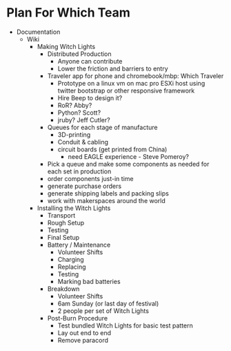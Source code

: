 # Plan For Which Team

* Documentation
	* Wiki
		* Making Witch Lights
			* Distributed Production
				* Anyone can contribute
				* Lower the friction and barriers to entry
			* Traveler app for phone and chromebook/mbp: Which Traveler
				* Prototype on a linux vm on mac pro ESXi host using twitter bootstrap or other responsive framework
				* Hire Beep to design it?
				* RoR? Abby? 
				* Python? Scott?
				* jruby? Jeff Cutler? 
			* Queues for each stage of manufacture
				* 3D-printing
				* Conduit & cabling
				* circuit boards (get printed from China)
					* need EAGLE experience - Steve Pomeroy?
			* Pick a queue and make some components as needed for each set in production
			* order components just-in time
			* generate purchase orders
			* generate shipping labels and packing slips
			* work with makerspaces around the world
		* Installing the Witch Lights
			* Transport
			* Rough Setup
			* Testing
			* Final Setup
			* Battery / Maintenance
				* Volunteer Shifts
				* Charging
				* Replacing
				* Testing
				* Marking bad batteries
			* Breakdown
				* Volunteer Shifts
				* 6am Sunday (or last day of festival)
				* 2 people per set of Witch Lights
			* Post-Burn Procedure
				* Test bundled Witch Lights for basic test pattern
				* Lay out end to end
				* Remove paracord